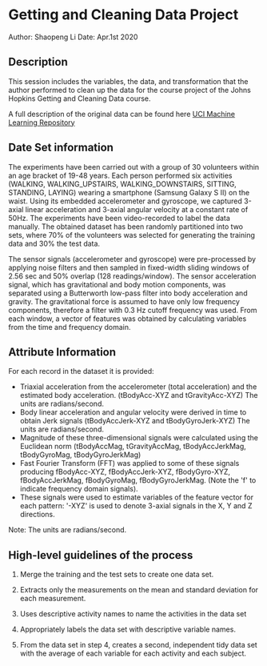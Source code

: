 # Getting and Cleaning Data Project
Author: Shaopeng Li
Date: Apr.1st  2020

## Description
This session includes the variables, the data, and transformation that the author performed to clean up the data for the course project of the Johns Hopkins Getting and Cleaning Data course.

A full description of the original data can be found here [UCI Machine Learning Repository](http://archive.ics.uci.edu/ml/datasets/Human+Activity+Recognition+Using+Smartphones)

## Date Set information
The experiments have been carried out with a group of 30 volunteers within an age bracket of 19-48 years. Each person performed six activities (WALKING, WALKING_UPSTAIRS, WALKING_DOWNSTAIRS, SITTING, STANDING, LAYING) wearing a smartphone (Samsung Galaxy S II) on the waist. Using its embedded accelerometer and gyroscope, we captured 3-axial linear acceleration and 3-axial angular velocity at a constant rate of 50Hz. The experiments have been video-recorded to label the data manually. The obtained dataset has been randomly partitioned into two sets, where 70% of the volunteers was selected for generating the training data and 30% the test data. 

The sensor signals (accelerometer and gyroscope) were pre-processed by applying noise filters and then sampled in fixed-width sliding windows of 2.56 sec and 50% overlap (128 readings/window). The sensor acceleration signal, which has gravitational and body motion components, was separated using a Butterworth low-pass filter into body acceleration and gravity. The gravitational force is assumed to have only low frequency components, therefore a filter with 0.3 Hz cutoff frequency was used. From each window, a vector of features was obtained by calculating variables from the time and frequency domain.

## Attribute Information
For each record in the dataset it is provided:

- Triaxial acceleration from the accelerometer (total acceleration) and the estimated body acceleration. (tBodyAcc-XYZ and tGravityAcc-XYZ) The units are radians/second. 
- Body linear acceleration and angular velocity were derived in time to obtain Jerk signals (tBodyAccJerk-XYZ and tBodyGyroJerk-XYZ) The units are radians/second. 
- Magnitude of these three-dimensional signals were calculated using the Euclidean norm (tBodyAccMag, tGravityAccMag, tBodyAccJerkMag, tBodyGyroMag, tBodyGyroJerkMag)
- Fast Fourier Transform (FFT) was applied to some of these signals producing fBodyAcc-XYZ, fBodyAccJerk-XYZ, fBodyGyro-XYZ, fBodyAccJerkMag, fBodyGyroMag, fBodyGyroJerkMag. (Note the 'f' to indicate frequency domain signals). 
- These signals were used to estimate variables of the feature vector for each pattern: '-XYZ' is used to denote 3-axial signals in the X, Y and Z directions. 

Note: The units are radians/second. 

## High-level guidelines of the process
1. Merge the training and the test sets to create one data set.

2. Extracts only the measurements on the mean and standard deviation for each measurement.

3. Uses descriptive activity names to name the activities in the data set

4. Appropriately labels the data set with descriptive variable names.

5. From the data set in step 4, creates a second, independent tidy data set with the average of each variable for each activity and each subject.




